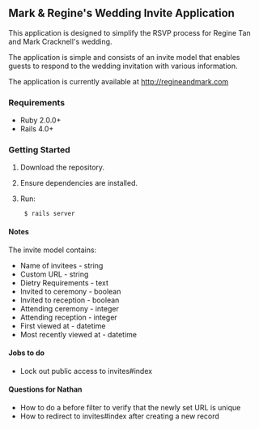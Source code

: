 ## Mark & Regine's Wedding Invite Application
This application is designed to simplify the RSVP process for Regine Tan and Mark Cracknell's wedding.

The application is simple and consists of an invite model that enables guests to respond to the wedding invitation with various information.

The application is currently available at http://regineandmark.com

### Requirements
* Ruby 2.0.0+
* Rails 4.0+

### Getting Started
1. Download the repository.
2. Ensure dependencies are installed.
3. Run:
        
        $ rails server
        

#### Notes
The invite model contains:

* Name of invitees - string
* Custom URL - string
* Dietry Requirements - text
* Invited to ceremony - boolean
* Invited to reception - boolean
* Attending ceremony - integer
* Attending reception - integer
* First viewed at - datetime
* Most recently viewed at - datetime


#### Jobs to do
* Lock out public access to invites#index


#### Questions for Nathan
* How to do a before filter to verify that the newly set URL is unique
* How to redirect to invites#index after creating a new record